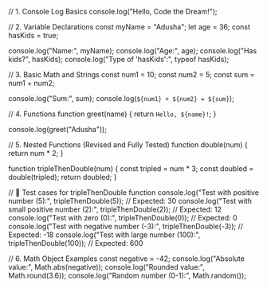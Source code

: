 // 1. Console Log Basics
console.log("Hello, Code the Dream!");

// 2. Variable Declarations
const myName = "Adusha";
let age = 36;
const hasKids = true;

console.log("Name:", myName);
console.log("Age:", age);
console.log("Has kids?", hasKids);
console.log("Type of 'hasKids':", typeof hasKids);

// 3. Basic Math and Strings
const num1 = 10;
const num2 = 5;
const sum = num1 + num2;

console.log("Sum:", sum);
console.log(`${num1} + ${num2} = ${sum}`);

// 4. Functions
function greet(name) {
  return `Hello, ${name}!`;
}

console.log(greet("Adusha"));

// 5. Nested Functions (Revised and Fully Tested)
function double(num) {
  return num * 2;
}

function tripleThenDouble(num) {
  const tripled = num * 3;
  const doubled = double(tripled);
  return doubled;
}

// 🔁 Test cases for tripleThenDouble function
console.log("Test with positive number (5):", tripleThenDouble(5));     // Expected: 30
console.log("Test with small positive number (2):", tripleThenDouble(2)); // Expected: 12
console.log("Test with zero (0):", tripleThenDouble(0));               // Expected: 0
console.log("Test with negative number (-3):", tripleThenDouble(-3));  // Expected: -18
console.log("Test with large number (100):", tripleThenDouble(100));   // Expected: 600

// 6. Math Object Examples
const negative = -42;
console.log("Absolute value:", Math.abs(negative));
console.log("Rounded value:", Math.round(3.6));
console.log("Random number (0-1):", Math.random());

